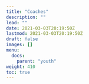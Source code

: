 ```yaml
---
title: "Coaches"
description: ""
lead: ""
date: 2021-03-03T20:19:50Z
lastmod: 2021-03-03T20:19:50Z
draft: false
images: []
menu: 
  docs:
    parent: "youth"
weight: 410
toc: true
---
```


